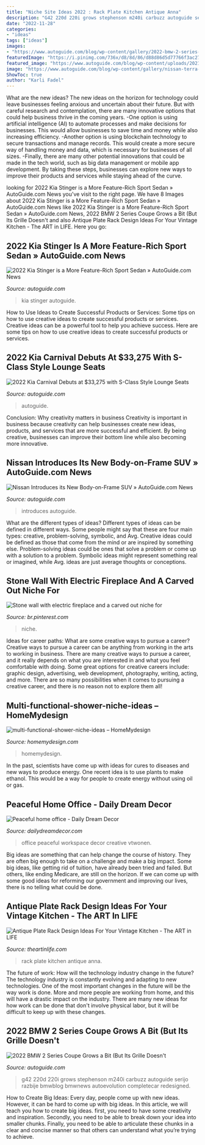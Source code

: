 ```yaml
---
title: "Niche Site Ideas 2022 : Rack Plate Kitchen Antique Anna"
description: "G42 220d 220i grows stephenson m240i carbuzz autoguide serijo razbije bmwblog bmwnews autoevolution completecar redesigned"
date: "2022-11-28"
categories:
- "ideas"
tags: ["ideas"]
images:
- "https://www.autoguide.com/blog/wp-content/gallery/2022-bmw-2-series-coupe-2021-07-07/2022-BMW-2-Series-Coupe-European-Models-10.jpg"
featuredImage: "https://i.pinimg.com/736x/d8/8d/86/d88d86d5d77766f3ac27cb0cc35c276c--electric-fireplaces-stone-walls.jpg"
featured_image: "https://www.autoguide.com/blog/wp-content/uploads/2021/03/2022-Kia-Stinger-Featured.jpg"
image: "https://www.autoguide.com/blog/wp-content/gallery/nissan-terra-suv/nissan-terra-02.jpg"
ShowToc: true
author: "Karli Fadel"
---
```



What are the new ideas?
The new ideas on the horizon for technology could leave businesses feeling anxious and uncertain about their future. But with careful research and contemplation, there are many innovative options that could help business thrive in the coming years. 
-One option is using artificial intelligence (AI) to automate processes and make decisions for businesses. This would allow businesses to save time and money while also increasing efficiency. 
-Another option is using blockchain technology to secure transactions and manage records. This would create a more secure way of handling money and data, which is necessary for businesses of all sizes. 
-Finally, there are many other potential innovations that could be made in the tech world, such as big data management or mobile app development. By taking these steps, businesses can explore new ways to improve their products and services while staying ahead of the curve.

	

		
looking for 2022 Kia Stinger is a More Feature-Rich Sport Sedan » AutoGuide.com News you've visit to the right page. We have 8 Images about 2022 Kia Stinger is a More Feature-Rich Sport Sedan » AutoGuide.com News like 2022 Kia Stinger is a More Feature-Rich Sport Sedan » AutoGuide.com News, 2022 BMW 2 Series Coupe Grows a Bit (But Its Grille Doesn&#039;t and also Antique Plate Rack Design Ideas For Your Vintage Kitchen - The ART in LIFE. Here you go:
		
    
## 2022 Kia Stinger Is A More Feature-Rich Sport Sedan » AutoGuide.com News

<img loading=lazy src="https://www.autoguide.com/blog/wp-content/uploads/2021/03/2022-Kia-Stinger-Featured.jpg" onerror="this.onerror=null;this.src='https://tse3.mm.bing.net/th?id=OIP.z7WFrn2YMfqpejn2_bRT2wHaEi&amp;pid=15.1';" alt="2022 Kia Stinger is a More Feature-Rich Sport Sedan » AutoGuide.com News">

_Source: autoguide.com_

>kia stinger autoguide. 

	

How to Use Ideas to Create Successful Products or Services: Some tips on how to use creative ideas to create successful products or services.
Creative ideas can be a powerful tool to help you achieve success. Here are some tips on how to use creative ideas to create successful products or services.

    
## 2022 Kia Carnival Debuts At $33,275 With S-Class Style Lounge Seats

<img loading=lazy src="https://www.autoguide.com/blog/wp-content/gallery/2022-kia-carnival-reveal/2022-Kia-Carnival-Reveal-1.jpg" onerror="this.onerror=null;this.src='https://tse3.mm.bing.net/th?id=OIP.0zsf8sl1yrOnP6sIGgAw9wHaE8&amp;pid=15.1';" alt="2022 Kia Carnival Debuts at $33,275 with S-Class Style Lounge Seats">

_Source: autoguide.com_

>autoguide. 

	

Conclusion: Why creativity matters in business
Creativity is important in business because creativity can help businesses create new ideas, products, and services that are more successful and efficient. By being creative, businesses can improve their bottom line while also becoming more innovative.

    
## Nissan Introduces Its New Body-on-Frame SUV » AutoGuide.com News

<img loading=lazy src="https://www.autoguide.com/blog/wp-content/gallery/nissan-terra-suv/nissan-terra-02.jpg" onerror="this.onerror=null;this.src='https://tse3.mm.bing.net/th?id=OIP.wjAaapVq8clIvPvsNOWlJAHaE8&amp;pid=15.1';" alt="Nissan Introduces its New Body-on-Frame SUV » AutoGuide.com News">

_Source: autoguide.com_

>introduces autoguide. 

	

What are the different types of ideas?
Different types of ideas can be defined in different ways. Some people might say that these are four main types: creative, problem-solving, symbolic, and Avg.
Creative ideas could be defined as those that come from the mind or are inspired by something else. Problem-solving ideas could be ones that solve a problem or come up with a solution to a problem. Symbolic ideas might represent something real or imagined, while Avg. ideas are just average thoughts or conceptions.

    
## Stone Wall With Electric Fireplace And A Carved Out Niche For

<img loading=lazy src="https://i.pinimg.com/736x/d8/8d/86/d88d86d5d77766f3ac27cb0cc35c276c--electric-fireplaces-stone-walls.jpg" onerror="this.onerror=null;this.src='https://tse2.mm.bing.net/th?id=OIP.XAY4VQBP0JGuwG_kcY1G5AHaFj&amp;pid=15.1';" alt="Stone wall with electric fireplace and a carved out niche for">

_Source: br.pinterest.com_

>niche. 

	

Ideas for career paths: What are some creative ways to pursue a career?
Creative ways to pursue a career can be anything from working in the arts to working in business. There are many creative ways to pursue a career, and it really depends on what you are interested in and what you feel comfortable with doing. Some great options for creative careers include: graphic design, advertising, web development, photography, writing, acting, and more. There are so many possibilities when it comes to pursuing a creative career, and there is no reason not to explore them all!

    
## Multi-functional-shower-niche-ideas – HomeMydesign

<img loading=lazy src="https://homemydesign.com/wp-content/uploads/2019/10/multi-functional-shower-niche-ideas.jpg" onerror="this.onerror=null;this.src='https://tse2.mm.bing.net/th?id=OIP.4_rXT-zRBlL_OHMmIRLLNwHaL0&amp;pid=15.1';" alt="multi-functional-shower-niche-ideas – HomeMydesign">

_Source: homemydesign.com_

>homemydesign. 

	

In the past, scientists have come up with ideas for cures to diseases and new ways to produce energy. One recent idea is to use plants to make ethanol. This would be a way for people to create energy without using oil or gas.

    
## Peaceful Home Office - Daily Dream Decor

<img loading=lazy src="https://www.dailydreamdecor.com/wp-content/uploads/2016/02/creative-workspace.jpg" onerror="this.onerror=null;this.src='https://tse4.mm.bing.net/th?id=OIP.Ge9ZKCkAkSVxb3yHUWx_fgHaKX&amp;pid=15.1';" alt="Peaceful home office - Daily Dream Decor">

_Source: dailydreamdecor.com_

>office peaceful workspace decor creative vtwonen. 

	

Big ideas are something that can help change the course of history. They are often big enough to take on a challenge and make a big impact. Some big ideas, like getting rid of tuition, have already been tried and failed. But others, like ending Medicare, are still on the horizon. If we can come up with some good ideas for reforming our government and improving our lives, there is no telling what could be done.

    
## Antique Plate Rack Design Ideas For Your Vintage Kitchen - The ART In LIFE

<img loading=lazy src="http://theartinlife.com/wp-content/uploads/2017/11/Plate-Rack-9-The-ART-In-LIFE.jpg" onerror="this.onerror=null;this.src='https://tse1.mm.bing.net/th?id=OIP.wDqkwrFtCvvQDWE1QFbc_wHaJ4&amp;pid=15.1';" alt="Antique Plate Rack Design Ideas For Your Vintage Kitchen - The ART in LIFE">

_Source: theartinlife.com_

>rack plate kitchen antique anna. 

	

The future of work: How will the technology industry change in the future?
The technology industry is constantly evolving and adapting to new technologies. One of the most important changes in the future will be the way work is done. More and more people are working from home, and this will have a drastic impact on the industry. There are many new ideas for how work can be done that don't involve physical labor, but it will be difficult to keep up with these changes.

    
## 2022 BMW 2 Series Coupe Grows A Bit (But Its Grille Doesn&#039;t

<img loading=lazy src="https://www.autoguide.com/blog/wp-content/gallery/2022-bmw-2-series-coupe-2021-07-07/2022-BMW-2-Series-Coupe-European-Models-10.jpg" onerror="this.onerror=null;this.src='https://tse2.mm.bing.net/th?id=OIP.Ajh01LELCEPe2-ew7MV-zQHaE8&amp;pid=15.1';" alt="2022 BMW 2 Series Coupe Grows a Bit (But Its Grille Doesn&#039;t">

_Source: autoguide.com_

>g42 220d 220i grows stephenson m240i carbuzz autoguide serijo razbije bmwblog bmwnews autoevolution completecar redesigned. 

	

How to Create Big Ideas:
Every day, people come up with new ideas. However, it can be hard to come up with big ideas. In this article, we will teach you how to create big ideas. first, you need to have some creativity and inspiration. Secondly, you need to be able to break down your idea into smaller chunks. Finally, you need to be able to articulate these chunks in a clear and concise manner so that others can understand what you’re trying to achieve.

